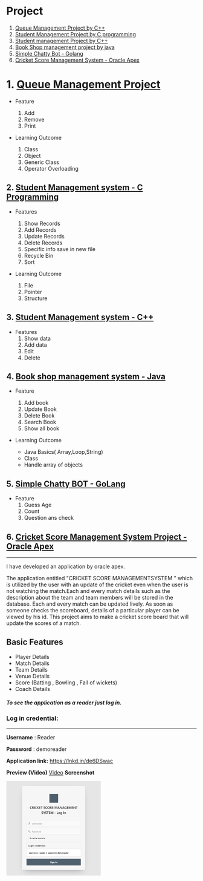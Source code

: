 # Project

1. [Queue Management Project by C++](https://github.com/mdadul/project#1-queue-management-project)
2. [Student Management Project by C programming](https://github.com/mdadul/project#2-student-management-system---c-programming)
3. [Student management Project by C++](https://github.com/mdadul/project#3-student-management-system---c) 
4. [Book Shop management project by java](https://github.com/mdadul/project#4-book-shop-management-system---java)
5. [Simple Chatty Bot - Golang](https://github.com/mdadul/project#5-simple-chatty-bot---golang)
6. [Cricket Score Management System - Oracle Apex](https://github.com/mdadul/project#6-cricket-score-management-system-project---oracle-apex)

# 1. [Queue Management Project](https://github.com/mdadul/project/blob/main/Queue_management.cpp)
* Feature
  1. Add
  2. Remove 
  3. Print

* Learning Outcome 
  1. Class
  2. Object
  3. Generic Class
  4. Operator Overloading 

## 2. [Student Management system - C Programming](https://github.com/mdadul/project/blob/main/StudentManagementSystem.c)

* Features
  1. Show Records
  2. Add Records 
  3. Update Records 
  4. Delete Records
  5. Specific info save in new file 
  6. Recycle Bin 
  7. Sort 

* Learning Outcome 
  1. File
  2. Pointer
  3. Structure 


## 3. [Student Management system - C++](https://github.com/mdadul/project/blob/main/StudentManagementSystem.cpp)
* Features 
  1. Show data 
  2. Add data 
  3. Edit 
  4. Delete


## 4. [Book shop management system - Java](https://github.com/mdadul/project/blob/main/BookShop_Management_System.java)
* Feature 
  1. Add book
  2. Update Book
  3. Delete Book
  4. Search Book
  5. Show all book

* Learning Outcome 
  * Java Basics( Array,Loop,String)
  * Class 
  * Handle array of objects 
## 5. [Simple Chatty BOT - GoLang](https://github.com/mdadul/project/blob/main/SimpleChattyBot.go)
* Feature
  1. Guess Age
  2. Count
  3. Question ans check

## 6. [Cricket Score Management System Project - Oracle Apex]()
----------------------
I have developed an application by oracle apex. 

The application entitled "CRICKET SCORE MANAGEMENTSYSTEM " which is utilized by the user with an update of the cricket even when the user is not watching the match.Each and every match details such as the description about the team and team members will be stored in the database. Each and every match can be updated lively. As soon as someone checks the scoreboard, details of a particular player can be viewed by his id. This project aims to make a cricket score board that will update the scores of a  match.

## Basic Features
* Player Details 
* Match Details
* Team Details
* Venue Details
* Score (Batting , Bowling , Fall of wickets)
* Coach Details 


#### *To see the application as a reader just log in.*

### Log in credential:
---------------------

**Username**  : Reader 

**Password**   : demoreader

**Application link:**
 https://lnkd.in/de6DSwac
 
**Preview (Video)**
[Video](https://youtu.be/aj18lrhzzYo)
**Screenshot**

<img src="csmsl.png" alt="Log in" width=250 height=250>
